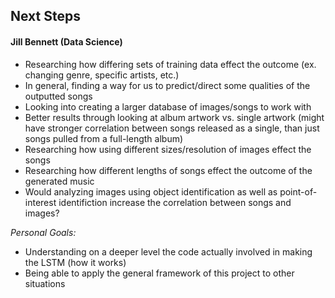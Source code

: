## Next Steps
#### Jill Bennett (Data Science)

- Researching how differing sets of training data effect the outcome (ex. changing genre, specific artists, etc.)
- In general, finding a way for us to predict/direct some qualities of the outputted songs
- Looking into creating a larger database of images/songs to work with
- Better results through looking at album artwork vs. single artwork (might have stronger correlation between songs released as a single, than just songs pulled from a full-length album)
- Researching how using different sizes/resolution of images effect the songs
- Researching how different lengths of songs effect the outcome of the generated music
- Would analyzing images using object identification as well as point-of-interest identifiction increase the correlation between songs and images?

*Personal Goals:*
- Understanding on a deeper level the code actually involved in making the LSTM (how it works)
- Being able to apply the general framework of this project to other situations
